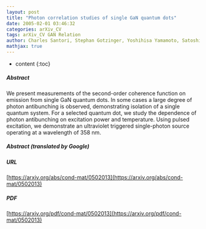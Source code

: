 ```yaml
---
layout: post
title: "Photon correlation studies of single GaN quantum dots"
date: 2005-02-01 03:46:32
categories: arXiv_CV
tags: arXiv_CV GAN Relation
author: Charles Santori, Stephan Gotzinger, Yoshihisa Yamamoto, Satoshi Kako, Katsuyuki Hoshino, Yasuhiko Arakawa
mathjax: true
---
```


* content
{:toc}

##### Abstract
We present measurements of the second-order coherence function on emission from single GaN quantum dots. In some cases a large degree of photon antibunching is observed, demonstrating isolation of a single quantum system. For a selected quantum dot, we study the dependence of photon antibunching on excitation power and temperature. Using pulsed excitation, we demonstrate an ultraviolet triggered single-photon source operating at a wavelength of 358 nm.

##### Abstract (translated by Google)


##### URL
[https://arxiv.org/abs/cond-mat/0502013](https://arxiv.org/abs/cond-mat/0502013)

##### PDF
[https://arxiv.org/pdf/cond-mat/0502013](https://arxiv.org/pdf/cond-mat/0502013)

